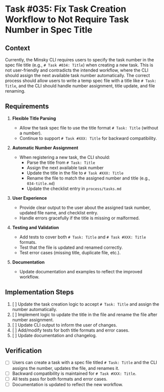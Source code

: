 # Task #035: Fix Task Creation Workflow to Not Require Task Number in Spec Title

## Context

Currently, the Minsky CLI requires users to specify the task number in the spec file title (e.g., `# Task #034: Title`) when creating a new task. This is not user-friendly and contradicts the intended workflow, where the CLI should assign the next available task number automatically. The correct process should allow users to write a temp spec file with a title like `# Task: Title`, and the CLI should handle number assignment, title update, and file renaming.

## Requirements

1. **Flexible Title Parsing**

   - Allow the task spec file to use the title format `# Task: Title` (without a number).
   - Continue to support `# Task #XXX: Title` for backward compatibility.

2. **Automatic Number Assignment**

   - When registering a new task, the CLI should:
     - Parse the title from `# Task: Title`
     - Assign the next available task number
     - Update the title in the file to `# Task #XXX: Title`
     - Rename the file to match the assigned number and title (e.g., `034-title.md`)
     - Update the checklist entry in `process/tasks.md`

3. **User Experience**

   - Provide clear output to the user about the assigned task number, updated file name, and checklist entry.
   - Handle errors gracefully if the title is missing or malformed.

4. **Testing and Validation**

   - Add tests to cover both `# Task: Title` and `# Task #XXX: Title` formats.
   - Test that the file is updated and renamed correctly.
   - Test error cases (missing title, duplicate file, etc.).

5. **Documentation**
   - Update documentation and examples to reflect the improved workflow.

## Implementation Steps

1. [ ] Update the task creation logic to accept `# Task: Title` and assign the number automatically.
2. [ ] Implement logic to update the title in the file and rename the file after number assignment.
3. [ ] Update CLI output to inform the user of changes.
4. [ ] Add/modify tests for both title formats and error cases.
5. [ ] Update documentation and changelog.

## Verification

- [ ] Users can create a task with a spec file titled `# Task: Title` and the CLI assigns the number, updates the file, and renames it.
- [ ] Backward compatibility is maintained for `# Task #XXX: Title`.
- [ ] All tests pass for both formats and error cases.
- [ ] Documentation is updated to reflect the new workflow.

